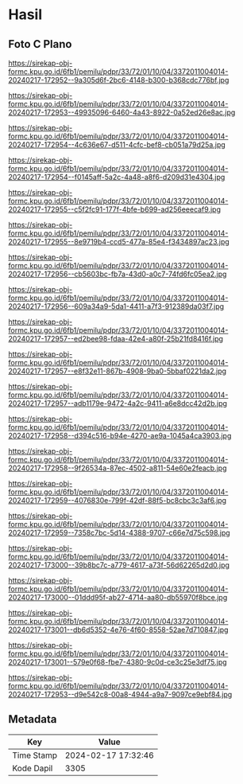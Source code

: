 # Hasil

## Foto C Plano

https://sirekap-obj-formc.kpu.go.id/6fb1/pemilu/pdpr/33/72/01/10/04/3372011004014-20240217-172952--9a305d6f-2bc6-4148-b300-b368cdc776bf.jpg

https://sirekap-obj-formc.kpu.go.id/6fb1/pemilu/pdpr/33/72/01/10/04/3372011004014-20240217-172953--49935096-6460-4a43-8922-0a52ed26e8ac.jpg

https://sirekap-obj-formc.kpu.go.id/6fb1/pemilu/pdpr/33/72/01/10/04/3372011004014-20240217-172954--4c636e67-d511-4cfc-bef8-cb051a79d25a.jpg

https://sirekap-obj-formc.kpu.go.id/6fb1/pemilu/pdpr/33/72/01/10/04/3372011004014-20240217-172954--f0145aff-5a2c-4a48-a8f6-d209d31e4304.jpg

https://sirekap-obj-formc.kpu.go.id/6fb1/pemilu/pdpr/33/72/01/10/04/3372011004014-20240217-172955--c5f2fc91-177f-4bfe-b699-ad256eeecaf9.jpg

https://sirekap-obj-formc.kpu.go.id/6fb1/pemilu/pdpr/33/72/01/10/04/3372011004014-20240217-172955--8e9719b4-ccd5-477a-85e4-f3434897ac23.jpg

https://sirekap-obj-formc.kpu.go.id/6fb1/pemilu/pdpr/33/72/01/10/04/3372011004014-20240217-172956--cb5603bc-fb7a-43d0-a0c7-74fd6fc05ea2.jpg

https://sirekap-obj-formc.kpu.go.id/6fb1/pemilu/pdpr/33/72/01/10/04/3372011004014-20240217-172956--609a34a9-5da1-4411-a7f3-912389da03f7.jpg

https://sirekap-obj-formc.kpu.go.id/6fb1/pemilu/pdpr/33/72/01/10/04/3372011004014-20240217-172957--ed2bee98-fdaa-42e4-a80f-25b21fd8416f.jpg

https://sirekap-obj-formc.kpu.go.id/6fb1/pemilu/pdpr/33/72/01/10/04/3372011004014-20240217-172957--e8f32e11-867b-4908-9ba0-5bbaf0221da2.jpg

https://sirekap-obj-formc.kpu.go.id/6fb1/pemilu/pdpr/33/72/01/10/04/3372011004014-20240217-172957--adb1179e-9472-4a2c-9411-a6e8dcc42d2b.jpg

https://sirekap-obj-formc.kpu.go.id/6fb1/pemilu/pdpr/33/72/01/10/04/3372011004014-20240217-172958--d394c516-b94e-4270-ae9a-1045a4ca3903.jpg

https://sirekap-obj-formc.kpu.go.id/6fb1/pemilu/pdpr/33/72/01/10/04/3372011004014-20240217-172958--9f26534a-87ec-4502-a811-54e60e2feacb.jpg

https://sirekap-obj-formc.kpu.go.id/6fb1/pemilu/pdpr/33/72/01/10/04/3372011004014-20240217-172959--4076830e-799f-42df-88f5-bc8cbc3c3af6.jpg

https://sirekap-obj-formc.kpu.go.id/6fb1/pemilu/pdpr/33/72/01/10/04/3372011004014-20240217-172959--7358c7bc-5d14-4388-9707-c66e7d75c598.jpg

https://sirekap-obj-formc.kpu.go.id/6fb1/pemilu/pdpr/33/72/01/10/04/3372011004014-20240217-173000--39b8bc7c-a779-4617-a73f-56d62265d2d0.jpg

https://sirekap-obj-formc.kpu.go.id/6fb1/pemilu/pdpr/33/72/01/10/04/3372011004014-20240217-173000--01ddd95f-ab27-4714-aa80-db55970f8bce.jpg

https://sirekap-obj-formc.kpu.go.id/6fb1/pemilu/pdpr/33/72/01/10/04/3372011004014-20240217-173001--db6d5352-4e76-4f60-8558-52ae7d710847.jpg

https://sirekap-obj-formc.kpu.go.id/6fb1/pemilu/pdpr/33/72/01/10/04/3372011004014-20240217-173001--579e0f68-fbe7-4380-9c0d-ce3c25e3df75.jpg

https://sirekap-obj-formc.kpu.go.id/6fb1/pemilu/pdpr/33/72/01/10/04/3372011004014-20240217-172953--d9e542c8-00a8-4944-a9a7-9097ce9ebf84.jpg


## Metadata

| Key        | Value               |
| ---------- | ------------------- |
| Time Stamp | 2024-02-17 17:32:46 |
| Kode Dapil | 3305                |



